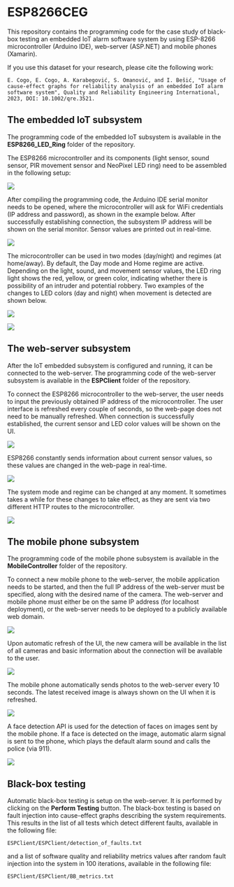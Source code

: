 # ESP8266CEG

This repository contains the programming code for the case study of black-box testing an embedded IoT alarm software system by using ESP-8266 microcontroller (Arduino IDE), web-server (ASP.NET) and mobile phones (Xamarin).

If you use this dataset for your research, please cite the following work:

```
E. Cogo, E. Cogo, A. Karabegović, S. Omanović, and I. Bešić, "Usage of cause-effect graphs for reliability analysis of an embedded IoT alarm software system", Quality and Reliability Engineering International, 2023, DOI: 10.1002/qre.3521.
```

## The embedded IoT subsystem

The programming code of the embedded IoT subsystem is available in the **ESP8266_LED_Ring** folder of the repository.

The ESP8266 microcontroller and its components (light sensor, sound sensor, PIR movement sensor and NeoPixel LED ring) need to be assembled in the following setup:

![](https://github.com/ehlymana/ESP8266CEG/blob/main/README/schema_esp8266.png)

 After compiling the programming code, the Arduino IDE serial monitor needs to be opened, where the microcontroller will ask for WiFi credentials (IP address and password), as shown in the example below. After successfully establishing connection, the subsystem IP address will be shown on the serial monitor. Sensor values are printed out in real-time.
 
![](https://github.com/ehlymana/ESP8266CEG/blob/main/README/iot_setup.gif)
 
 The microcontroller can be used in two modes (day/night) and regimes (at home/away). By default, the Day mode and Home regime are active. Depending on the light, sound, and movement sensor values, the LED ring light shows the red, yellow, or green color, indicating whether there is possibility of an intruder and potential robbery. Two examples of the changes to LED colors (day and night) when movement is detected are shown below.
 
![](https://github.com/ehlymana/ESP8266CEG/blob/main/README/iot_day.gif)

![](https://github.com/ehlymana/ESP8266CEG/blob/main/README/iot_night.gif)

## The web-server subsystem

After the IoT embedded subsystem is configured and running, it can be connected to the web-server. The programming code of the web-server subsystem is available in the **ESPClient** folder of the repository.

To connect the ESP8266 microcontroller to the web-server, the user needs to input the previously obtained IP address of the microcontroller. The user interface is refreshed every couple of seconds, so the web-page does not need to be manually refreshed. When connection is successfully established, the current sensor and LED color values will be shown on the UI.

![](https://github.com/ehlymana/ESP8266CEG/blob/main/README/connection_to_iot.gif)

ESP8266 constantly sends information about current sensor values, so these values are changed in the web-page in real-time.

![](https://github.com/ehlymana/ESP8266CEG/blob/main/README/sensor_change.gif)

The system mode and regime can be changed at any moment. It sometimes takes a while for these changes to take effect, as they are sent via two different HTTP routes to the microcontroller.

![](https://github.com/ehlymana/ESP8266CEG/blob/main/README/change_mode_regime.gif)

## The mobile phone subsystem

The programming code of the mobile phone subsystem is available in the **MobileController** folder of the repository.

To connect a new mobile phone to the web-server, the mobile application needs to be started, and then the full IP address of the web-server must be specified, along with the desired name of the camera. The web-server and mobile phone must either be on the same IP address (for localhost deployment), or the web-server needs to be deployed to a publicly available web domain.

![](https://github.com/ehlymana/ESP8266CEG/blob/main/README/connecting_to_server.gif)

Upon automatic refresh of the UI, the new camera will be available in the list of all cameras and basic information about the connection will be available to the user.

![](https://github.com/ehlymana/ESP8266CEG/blob/main/README/connection_to_phone.gif)

The mobile phone automatically sends photos to the web-server every 10 seconds. The latest received image is always shown on the UI when it is refreshed.

![](https://github.com/ehlymana/ESP8266CEG/blob/main/README/receiving_photos.gif)

A face detection API is used for the detection of faces on images sent by the mobile phone. If a face is detected on the image, automatic alarm signal is sent to the phone, which plays the default alarm sound and calls the police (via 911).

![](https://github.com/ehlymana/ESP8266CEG/blob/main/README/face_detection.gif)

## Black-box testing

Automatic black-box testing is setup on the web-server. It is performed by clicking on the **Perform Testing** button. The black-box testing is based on fault injection into cause-effect graphs describing the system requirements. This results in the list of all tests which detect different faults, available in the following file:

```
ESPClient/ESPClient/detection_of_faults.txt
```

and a list of software quality and reliability metrics values after random fault injection into the system in 100 iterations, available in the following file:

```
ESPClient/ESPClient/BB_metrics.txt
```
